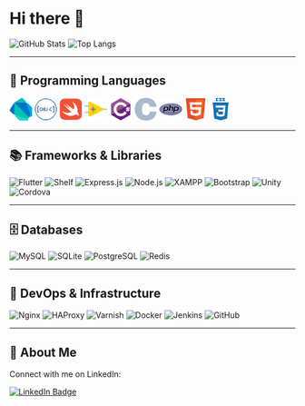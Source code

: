 # Hi there 👋

![GitHub Stats](https://github-readme-stats.vercel.app/api?username=Kaewdisorn&show_icons=true&theme=algolia) ![Top Langs](https://github-readme-stats.vercel.app/api/top-langs/?username=Kaewdisorn&layout=compact&theme=algolia)

---

## 📝 Programming Languages

<div>
  <img src="https://github.com/devicons/devicon/blob/master/icons/dart/dart-original.svg" title="Dart" alt="Dart" width="40" height="40"/>  
  <img src="https://github.com/devicons/devicon/blob/master/icons/objectivec/objectivec-plain.svg" title="Objective-C" alt="Objective-C" width="40" height="40"/>  
  <img src="https://github.com/devicons/devicon/blob/master/icons/swift/swift-original.svg" title="Swift" alt="Swift" width="40" height="40"/>  
  <img src="https://github.com/devicons/devicon/blob/master/icons/labview/labview-original.svg" title="LabVIEW" alt="LabVIEW" width="40" height="40"/>  
  <img src="https://github.com/devicons/devicon/blob/master/icons/csharp/csharp-original.svg" title="C#" alt="C#" width="40" height="40"/>  
  <img src="https://github.com/devicons/devicon/blob/master/icons/c/c-original.svg" title="C" alt="C" width="40" height="40"/>  
  <img src="https://github.com/devicons/devicon/blob/master/icons/php/php-original.svg" title="PHP" alt="PHP" width="40" height="40"/>  
  <img src="https://github.com/devicons/devicon/blob/master/icons/html5/html5-original.svg" title="HTML5" alt="HTML5" width="40" height="40"/>  
  <img src="https://github.com/devicons/devicon/blob/master/icons/css3/css3-plain-wordmark.svg" title="CSS3" alt="CSS3" width="40" height="40"/>  
</div>

---

## :books: Frameworks & Libraries

<div>
  <img src="https://img.shields.io/badge/Flutter-02569B?style=for-the-badge&logo=flutter&logoColor=white" alt="Flutter" />  
  <img src="https://img.shields.io/badge/Shelf-blue?style=for-the-badge&logo=dart&logoColor=white" alt="Shelf" />  
  <img src="https://img.shields.io/badge/Express.js-000000?style=for-the-badge&logo=express&logoColor=white" alt="Express.js" />  
  <img src="https://img.shields.io/badge/Node.js-339933?style=for-the-badge&logo=nodedotjs&logoColor=white" alt="Node.js" />  
  <img src="https://img.shields.io/badge/Xampp-F37623?style=for-the-badge&logo=xampp&logoColor=white" alt="XAMPP" />  
  <img src="https://img.shields.io/badge/Bootstrap-563D7C?style=for-the-badge&logo=bootstrap&logoColor=white" alt="Bootstrap" />  
  <img src="https://img.shields.io/badge/Unity-100000?style=for-the-badge&logo=unity&logoColor=white" alt="Unity" />  
  <img src="https://img.shields.io/badge/Cordova-35434F?style=for-the-badge&logo=apache-cordova&logoColor=E8E8E8" alt="Cordova" />  
</div>

---

## 🗄️ Databases

<div>
  <img src="https://img.shields.io/badge/MySQL-005C84?style=for-the-badge&logo=mysql&logoColor=white" alt="MySQL" />  
  <img src="https://img.shields.io/badge/SQLite-07405E?style=for-the-badge&logo=sqlite&logoColor=white" alt="SQLite" />  
  <img src="https://img.shields.io/badge/PostgreSQL-316192?style=for-the-badge&logo=postgresql&logoColor=white" alt="PostgreSQL" />  
  <img src="https://img.shields.io/badge/Redis-DC382D?style=for-the-badge&logo=redis&logoColor=white" alt="Redis" />  
</div>

---

## 🔧 DevOps & Infrastructure

<div>
  <img src="https://img.shields.io/badge/Nginx-009639?style=for-the-badge&logo=nginx&logoColor=white" alt="Nginx" />  
  <img src="https://img.shields.io/badge/HAProxy-0055FF?style=for-the-badge&logo=haproxy&logoColor=white" alt="HAProxy" />  
  <img src="https://img.shields.io/badge/Varnish-FF6600?style=for-the-badge&logo=varnish&logoColor=white" alt="Varnish" />  
  <img src="https://img.shields.io/badge/Docker-2496ED?style=for-the-badge&logo=docker&logoColor=white" alt="Docker" />  
  <img src="https://img.shields.io/badge/Jenkins-D24939?style=for-the-badge&logo=jenkins&logoColor=white" alt="Jenkins" />  
  <img src="https://img.shields.io/badge/GitHub-181717?style=for-the-badge&logo=github&logoColor=white" alt="GitHub" />  
</div>

---

## :rocket: About Me

Connect with me on LinkedIn:

<p>
  <a href="https://www.linkedin.com/in/kaewdisorn-naphakositphaisal-9909331b0">
    <img src="https://img.shields.io/badge/LinkedIn-blue?style=for-the-badge&logo=linkedin&logoColor=white" alt="LinkedIn Badge" />
  </a>
</p>

